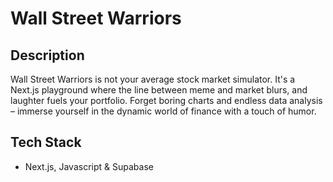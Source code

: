 # Wall Street Warriors

## Description
Wall Street Warriors is not your average stock market simulator. It's a Next.js playground where the line between meme and market blurs, and laughter fuels your portfolio. Forget boring charts and endless data analysis – immerse yourself in the dynamic world of finance with a touch of humor.

## Tech Stack
- Next.js, Javascript & Supabase 
